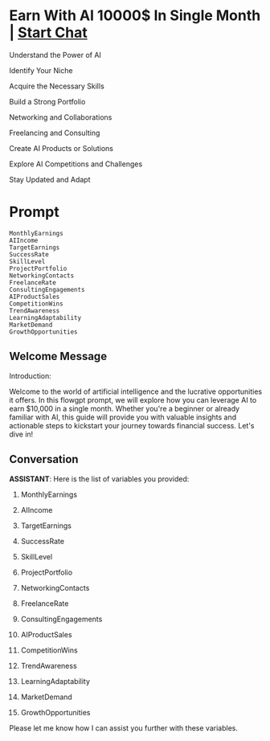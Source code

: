 

# Earn With AI 10000$ In Single Month | [Start Chat](https://gptcall.net/chat.html?data=%7B%22contact%22%3A%7B%22id%22%3A%22H1vYnqqLn1LoAKtz-36bd%22%2C%22flow%22%3Atrue%7D%7D)
Understand the Power of AI

Identify Your Niche

Acquire the Necessary Skills

Build a Strong Portfolio

Networking and Collaborations

Freelancing and Consulting

Create AI Products or Solutions

Explore AI Competitions and Challenges

Stay Updated and Adapt

# Prompt

```
MonthlyEarnings
AIIncome
TargetEarnings
SuccessRate
SkillLevel
ProjectPortfolio
NetworkingContacts
FreelanceRate
ConsultingEngagements
AIProductSales
CompetitionWins
TrendAwareness
LearningAdaptability
MarketDemand
GrowthOpportunities
```

## Welcome Message
Introduction:

Welcome to the world of artificial intelligence and the lucrative opportunities it offers. In this flowgpt prompt, we will explore how you can leverage AI to earn $10,000 in a single month. Whether you're a beginner or already familiar with AI, this guide will provide you with valuable insights and actionable steps to kickstart your journey towards financial success. Let's dive in!

## Conversation

**ASSISTANT**: Here is the list of variables you provided:



1. MonthlyEarnings

2. AIIncome

3. TargetEarnings

4. SuccessRate

5. SkillLevel

6. ProjectPortfolio

7. NetworkingContacts

8. FreelanceRate

9. ConsultingEngagements

10. AIProductSales

11. CompetitionWins

12. TrendAwareness

13. LearningAdaptability

14. MarketDemand

15. GrowthOpportunities



Please let me know how I can assist you further with these variables.

